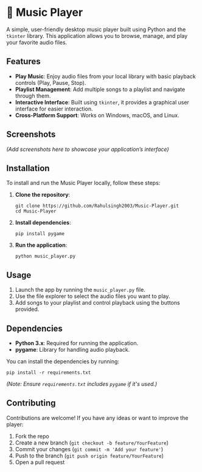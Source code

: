<h1>🎵 Music Player</h1>

<p>A simple, user-friendly desktop music player built using Python and the <code>tkinter</code> library. This application allows you to browse, manage, and play your favorite audio files.</p>

<h2>Features</h2>
<ul>
  <li><strong>Play Music</strong>: Enjoy audio files from your local library with basic playback controls (Play, Pause, Stop).</li>
  <li><strong>Playlist Management</strong>: Add multiple songs to a playlist and navigate through them.</li>
  <li><strong>Interactive Interface</strong>: Built using <code>tkinter</code>, it provides a graphical user interface for easier interaction.</li>
  <li><strong>Cross-Platform Support</strong>: Works on Windows, macOS, and Linux.</li>
</ul>

<h2>Screenshots</h2>
<p><em>(Add screenshots here to showcase your application’s interface)</em></p>

<h2>Installation</h2>
<p>To install and run the Music Player locally, follow these steps:</p>

<ol>
  <li><strong>Clone the repository</strong>:
    <pre><code>git clone https://github.com/Rahulsingh2003/Music-Player.git
cd Music-Player</code></pre>
  </li>
  <li><strong>Install dependencies</strong>:
    <pre><code>pip install pygame</code></pre>
  </li>
  <li><strong>Run the application</strong>:
    <pre><code>python music_player.py</code></pre>
  </li>
</ol>

<h2>Usage</h2>
<ol>
  <li>Launch the app by running the <code>music_player.py</code> file.</li>
  <li>Use the file explorer to select the audio files you want to play.</li>
  <li>Add songs to your playlist and control playback using the buttons provided.</li>
</ol>

<h2>Dependencies</h2>
<ul>
  <li><strong>Python 3.x</strong>: Required for running the application.</li>
  <li><strong>pygame</strong>: Library for handling audio playback.</li>
</ul>

<p>You can install the dependencies by running:</p>

<pre><code>pip install -r requirements.txt</code></pre>

<p><em>(Note: Ensure <code>requirements.txt</code> includes <code>pygame</code> if it's used.)</em></p>

<h2>Contributing</h2>
<p>Contributions are welcome! If you have any ideas or want to improve the player:</p>
<ol>
  <li>Fork the repo</li>
  <li>Create a new branch (<code>git checkout -b feature/YourFeature</code>)</li>
  <li>Commit your changes (<code>git commit -m 'Add your feature'</code>)</li>
  <li>Push to the branch (<code>git push origin feature/YourFeature</code>)</li>
  <li>Open a pull request</li>
</ol>

